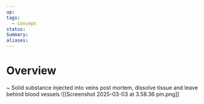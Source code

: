 ```yaml
---
up: 
tags:
  - concept
status: 
Summary:
aliases:
---
```

# Overview
~
Solid substance injected into veins post mortem, dissolve tissue and leave behind blood vessels
![[Screenshot 2025-03-03 at 3.58.36 pm.png]]
<!--SR:!2025-03-13,3,250-->